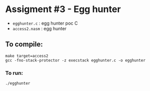 # Assigment #3 - Egg hunter

- `egghunter.c` : egg hunter poc C
- `access2.nasm` : egg hunter

## To compile:
```
make target=access2
gcc -fno-stack-protector -z execstack egghunter.c -o egghunter
```

### To run:
```
./egghunter
```